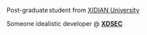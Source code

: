 Post-graduate student from [XIDIAN University](https://www.xidian.edu.cn)
 
Someone idealistic developer @ [**XDSEC**](https://www.xdsec.org)
